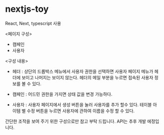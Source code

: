 # nextjs-toy

React, Next, typescript 사용

<페이지 구성>

- 캠페인
- 사용자

<구성 내용>

- 헤더 :
  상단의 드롭박스 메뉴에서 사용자 권한을 선택하면 사용자 페이지 메뉴가 헤더에 보이고 나머지는 보이지 않는다.
  헤더의 메일 부분을 누르면 접속된 사용자 정보를 볼 수 있다.

- 캠페인 :
  어드민 권한을 가지면 상태 값을 변경 가능하다.

- 사용자 :
  사용자 페이지에서 생성 버튼을 눌러 사용자를 추가 할수 있다.
  테이블 아이템 별 수정 버튼을 누르면 사용자에 관하여 이름을 수정 할 수 있다.

간단한 조작을 보여 주기 위한 구성으로만 참고 부탁 드립니다.
API는 추후 개발 에정입니다.
